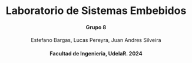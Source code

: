 <div align="center">

# Laboratorio de Sistemas Embebidos

#### Grupo 8
Estefano Bargas, Lucas Pereyra, Juan Andres Silveira

#### Facultad de Ingenieria, UdelaR. 2024

</div>
